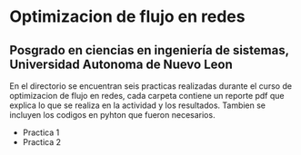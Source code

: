 # Optimizacion de flujo en redes
## Posgrado en ciencias en ingeniería de sistemas, Universidad Autonoma de Nuevo Leon

En el directorio se encuentran seis practicas realizadas durante el curso de optimizacion de flujo en redes, cada carpeta contiene un reporte pdf que explica lo que se realiza en la actividad y los resultados. Tambien se incluyen los codigos en pyhton que fueron necesarios.

* Practica 1
* Practica 2

